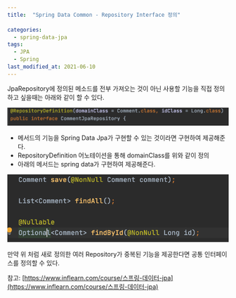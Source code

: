 ```yaml
---
title:  "Spring Data Common - Repository Interface 정의"

categories:
  - spring-data-jpa
tags:
  - JPA
  - Spring
last_modified_at: 2021-06-10
---
```


JpaRepository에 정의된 메소드를 전부 가져오는 것이 아닌 사용할 기능을 직접 정의하고 싶을때는 아래와 같이 할 수 있다.

![1](/assets/images/RepositoryDefinition.png)

* 메서드의 기능을 Spring Data Jpa가 구현할 수 있는 것이라면 구현하여 제공해준다.
* RepositoryDefinition 어노테이션을 통해 domainClass를 위와 같이 정의
* 아래의 메서드는 spring data가 구현하여 제공해준다.

![1](/assets/images/RepositoryDefinitionMethod.png)

만약 위 처럼 새로 정의한 여러 Repository가 중복된 기능을 제공한다면 공통 인터페이스를 정의할 수 있다.



참고: [https://www.inflearn.com/course/스프링-데이터-jpa](https://www.inflearn.com/course/스프링-데이터-jpa)